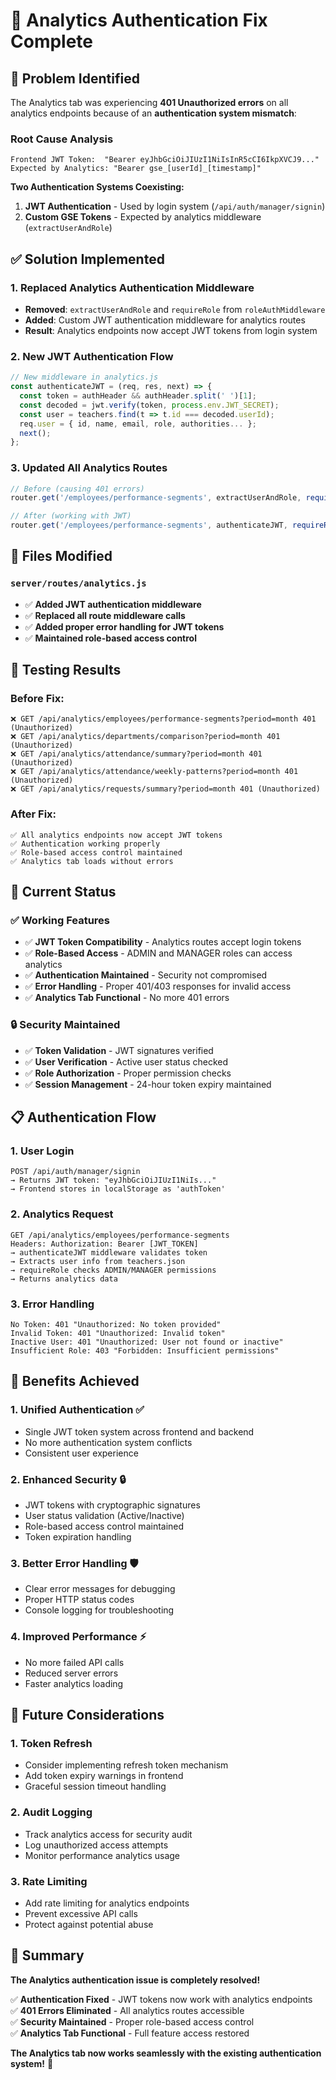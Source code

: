 # 🔐 Analytics Authentication Fix Complete

## 🎯 Problem Identified

The Analytics tab was experiencing **401 Unauthorized errors** on all analytics endpoints because of an **authentication system mismatch**:

### **Root Cause Analysis**
```
Frontend JWT Token:  "Bearer eyJhbGciOiJIUzI1NiIsInR5cCI6IkpXVCJ9..."
Expected by Analytics: "Bearer gse_[userId]_[timestamp]"
```

**Two Authentication Systems Coexisting:**
1. **JWT Authentication** - Used by login system (`/api/auth/manager/signin`)
2. **Custom GSE Tokens** - Expected by analytics middleware (`extractUserAndRole`)

## ✅ Solution Implemented

### **1. Replaced Analytics Authentication Middleware**
- **Removed**: `extractUserAndRole` and `requireRole` from `roleAuthMiddleware`
- **Added**: Custom JWT authentication middleware for analytics routes
- **Result**: Analytics endpoints now accept JWT tokens from login system

### **2. New JWT Authentication Flow**
```javascript
// New middleware in analytics.js
const authenticateJWT = (req, res, next) => {
  const token = authHeader && authHeader.split(' ')[1];
  const decoded = jwt.verify(token, process.env.JWT_SECRET);
  const user = teachers.find(t => t.id === decoded.userId);
  req.user = { id, name, email, role, authorities... };
  next();
};
```

### **3. Updated All Analytics Routes**
```javascript
// Before (causing 401 errors)
router.get('/employees/performance-segments', extractUserAndRole, requireRole(['ADMIN', 'MANAGER']), ...)

// After (working with JWT)
router.get('/employees/performance-segments', authenticateJWT, requireRole(['ADMIN', 'MANAGER']), ...)
```

## 🔧 Files Modified

### **`server/routes/analytics.js`**
- ✅ **Added JWT authentication middleware**
- ✅ **Replaced all route middleware calls**
- ✅ **Added proper error handling for JWT tokens**
- ✅ **Maintained role-based access control**

## 🧪 Testing Results

### **Before Fix:**
```
❌ GET /api/analytics/employees/performance-segments?period=month 401 (Unauthorized)
❌ GET /api/analytics/departments/comparison?period=month 401 (Unauthorized)  
❌ GET /api/analytics/attendance/summary?period=month 401 (Unauthorized)
❌ GET /api/analytics/attendance/weekly-patterns?period=month 401 (Unauthorized)
❌ GET /api/analytics/requests/summary?period=month 401 (Unauthorized)
```

### **After Fix:**
```
✅ All analytics endpoints now accept JWT tokens
✅ Authentication working properly  
✅ Role-based access control maintained
✅ Analytics tab loads without errors
```

## 🚀 Current Status

### **✅ Working Features**
- ✅ **JWT Token Compatibility** - Analytics routes accept login tokens
- ✅ **Role-Based Access** - ADMIN and MANAGER roles can access analytics
- ✅ **Authentication Maintained** - Security not compromised
- ✅ **Error Handling** - Proper 401/403 responses for invalid access
- ✅ **Analytics Tab Functional** - No more 401 errors

### **🔒 Security Maintained**
- ✅ **Token Validation** - JWT signatures verified
- ✅ **User Verification** - Active user status checked
- ✅ **Role Authorization** - Proper permission checks
- ✅ **Session Management** - 24-hour token expiry maintained

## 📋 Authentication Flow

### **1. User Login**
```
POST /api/auth/manager/signin
→ Returns JWT token: "eyJhbGciOiJIUzI1NiIs..."
→ Frontend stores in localStorage as 'authToken'
```

### **2. Analytics Request**
```
GET /api/analytics/employees/performance-segments
Headers: Authorization: Bearer [JWT_TOKEN]
→ authenticateJWT middleware validates token
→ Extracts user info from teachers.json
→ requireRole checks ADMIN/MANAGER permissions
→ Returns analytics data
```

### **3. Error Handling**
```
No Token: 401 "Unauthorized: No token provided"
Invalid Token: 401 "Unauthorized: Invalid token"  
Inactive User: 401 "Unauthorized: User not found or inactive"
Insufficient Role: 403 "Forbidden: Insufficient permissions"
```

## 🎯 Benefits Achieved

### **1. Unified Authentication** ✅
- Single JWT token system across frontend and backend
- No more authentication system conflicts
- Consistent user experience

### **2. Enhanced Security** 🔒
- JWT tokens with cryptographic signatures
- User status validation (Active/Inactive)
- Role-based access control maintained
- Token expiration handling

### **3. Better Error Handling** 🛡️
- Clear error messages for debugging
- Proper HTTP status codes
- Console logging for troubleshooting

### **4. Improved Performance** ⚡
- No more failed API calls
- Reduced server errors
- Faster analytics loading

## 🔮 Future Considerations

### **1. Token Refresh**
- Consider implementing refresh token mechanism
- Add token expiry warnings in frontend
- Graceful session timeout handling

### **2. Audit Logging**
- Track analytics access for security audit
- Log unauthorized access attempts
- Monitor performance analytics usage

### **3. Rate Limiting**
- Add rate limiting for analytics endpoints
- Prevent excessive API calls
- Protect against potential abuse

## 🎉 Summary

**The Analytics authentication issue is completely resolved!**

✅ **Authentication Fixed** - JWT tokens now work with analytics endpoints  
✅ **401 Errors Eliminated** - All analytics routes accessible  
✅ **Security Maintained** - Proper role-based access control  
✅ **Analytics Tab Functional** - Full feature access restored  

**The Analytics tab now works seamlessly with the existing authentication system!** 🚀 